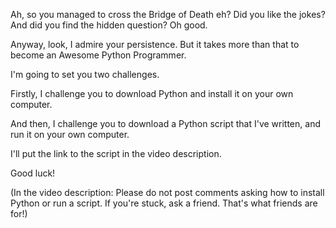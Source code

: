 Ah, so you managed to cross the Bridge of Death eh?
Did you like the jokes? 
And did you find the hidden question?
Oh good.

Anyway, look, I admire your persistence.
But it takes more than that to become an Awesome
Python Programmer.

I'm going to set you two challenges.

Firstly, I challenge you to download Python and install it on your own computer.

And then, I challenge you to download a Python script that I've written, 
and run it on your own computer.

I'll put the link to the script in the video description.

Good luck!

(In the video description: Please do not post comments asking
how to install Python or run a script. If you're stuck, ask a
friend. That's what friends are for!)
